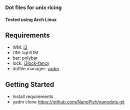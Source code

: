 ### Dot files for unix ricing

#### Tested using Arch Linux

## Requirements

- WM: [i3](https://github.com/i3/i3)
- DM: lightDM
- bar: [polybar](https://github.com/jaagr/polybar)
- lock: [i3lock-fancy](https://github.com/meskarune/i3lock-fancy)
- dotfile manager: [yadm](https://github.com/TheLocehiliosan/yadm)

## Getting Started
- Install requirements
- yadm clone https://github.com/NanoPish/nanodots.git
